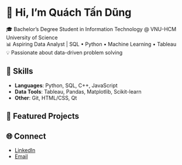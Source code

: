 # 👋 Hi, I’m Quách Tấn Dũng

🎓 Bachelor’s Degree Student in Information Technology @ VNU-HCM University of Science  
📊 Aspiring Data Analyst | SQL • Python • Machine Learning • Tableau   
💡 Passionate about data-driven problem solving  

## 🔧 Skills
- **Languages**: Python, SQL, C++, JavaScript  
- **Data Tools**: Tableau, Pandas, Matplotlib, Scikit-learn  
- **Other**: Git, HTML/CSS, Qt

## 📂 Featured Projects


## 🌐 Connect
- [LinkedIn](https://www.linkedin.com/in/d%C5%A9ng-qu%C3%A1ch-874040361/)
- [Email](quachtandung.business@gmail.com)
